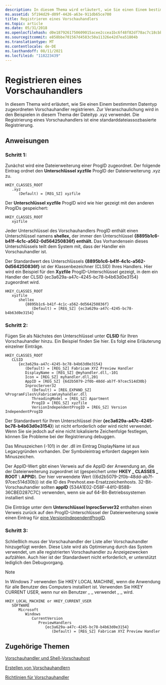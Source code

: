 ```yaml
---
description: In diesem Thema wird erläutert, wie Sie einen Einem bestimmten Datentyp zugeordneten Vorschauhandler registrieren.
ms.assetid: 5f194d29-d09f-4426-a63e-911db65ce700
title: Registrieren eines Vorschauhandlers
ms.topic: article
ms.date: 05/31/2018
ms.openlocfilehash: d0e1879261750609015acee2ccea1bc6f48f82df78ac7c18cbb2f46fa493c4e9
ms.sourcegitcommit: e858bbe701567d4583c50a11326e42d7ea51804b
ms.translationtype: MT
ms.contentlocale: de-DE
ms.lasthandoff: 08/11/2021
ms.locfileid: "118223439"
---
```

# <a name="how-to-register-a-preview-handler"></a>Registrieren eines Vorschauhandlers

In diesem Thema wird erläutert, wie Sie einen Einem bestimmten Datentyp zugeordneten Vorschauhandler registrieren. Zur Veranschaulichung wird in den Beispielen in diesem Thema der Dateityp .xyz verwendet. Die Registrierung eines Vorschauhandlers ist eine standarddateiassozbasierte Registrierung.

## <a name="instructions"></a>Anweisungen

### <a name="step-1"></a>Schritt 1:

Zunächst wird eine Dateierweiterung einer ProgID zugeordnet. Der folgende Eintrag ordnet den **Unterschlüssel xyzfile** ProgID der Dateierweiterung .xyz zu.

```
HKEY_CLASSES_ROOT
   .xyz
      (Default) = [REG_SZ] xyzfile
```

Der **Unterschlüssel xyzfile** ProgID wird wie hier gezeigt mit den anderen ProgIDs gespeichert:

```
HKEY_CLASSES_ROOT
   xyzfile
```

Jeder Unterschlüssel des Vorschauhandlers ProgID enthält einen Unterschlüssel namens **shellex,** der immer den Unterschlüssel  **{8895b1c6-b41f-4c1c-a562-0d564250836f} enthält.** Das Vorhandensein dieses Unterschlüssels teilt dem System mit, dass der Handler ein Vorschauhandler ist.

Der Standardwert des Unterschlüssels **{8895b1c6-b41f-4c1c-a562-0d564250836f}** ist der Klassenbezeichner (CLSID) Ihres Handlers. Hier wird ein Beispiel für den **Xyzfile** ProgID-Unterschlüssel gezeigt, in dem ein Handler der CLSID {ec3a629a-a47c-4245-bc78-b4b63d0e3154} zugeordnet wird.

```
HKEY_CLASSES_ROOT
   xyzfile
      shellex
         {8895b1c6-b41f-4c1c-a562-0d564250836f}
            (Default) = [REG_SZ] {ec3a629a-a47c-4245-bc78-b4b63d0e3154}
```

### <a name="step-2"></a>Schritt 2:

Fügen Sie als Nächstes den Unterschlüssel unter **CLSID** für Ihren Vorschauhandler hinzu. Ein Beispiel finden Sie hier. Es folgt eine Erläuterung einzelner Einträge.

```
HKEY_CLASSES_ROOT
   CLSID
      {ec3a629a-a47c-4245-bc78-b4b63d0e3154}
         (Default) = [REG_SZ] Fabricam XYZ Preview Handler
         DisplayName = [REG_SZ] @myhandler.dll,-101
         Icon = [REG_SZ] myhandler.dll,201
         AppID = [REG_SZ] {6d2b5079-2f0b-48dd-ab7f-97cec514d30b}
         InprocServer32
            (Default) = [REG_EXPAND_SZ] %ProgramFiles%\Fabricam\myhandler.dll
            ThreadingModel = [REG_SZ] Apartment
            ProgID = [REG_SZ] xyzfile
            VersionIndependentProgID = [REG_SZ] Version IndependentProgID
```

Der Standardwert für Ihren Unterschlüssel (hier **{ec3a629a-a47c-4245-bc78-b4b63d0e3154}**) ist nicht erforderlich oder wird nicht verwendet. Wenn Sie sie jedoch auf eine nicht lokalisierte Zeichenfolge festlegen, können Sie Probleme bei der Registrierung debuggen.

Das Minuszeichen (-101) in der .dll im Eintrag DisplayName ist aus Legacygründen vorhanden. Der Symboleintrag erfordert dagegen kein Minuszeichen.

Der AppID-Wert gibt einen Verweis auf die AppID der Anwendung an, die der Dateierweiterung zugeordnet ist (gespeichert unter **HKEY \_ CLASSES \_ ROOT** \\ **APPID**). Der hier verwendete Wert ({6d2b5079-2f0b-48dd-ab7f-97cec514d30b}) ist die ID des Prevhost.exe-Ersatzzeichenhosts. 32-Bit-Vorschauhandler sollten **appID** {534A1E02-D58F-44f0-B58B-36CBED287C7C} verwenden, wenn sie auf 64-Bit-Betriebssystemen installiert sind.

Die Einträge unter dem **Unterschlüssel InprocServer32** enthalten einen Verweis zurück auf den ProgID-Unterschlüssel der Dateierweiterung sowie einen Eintrag für [eine VersionIndependentProgID](../com/versionindependentprogid.md).

### <a name="step-3"></a>Schritt 3:

Schließlich muss der Vorschauhandler der Liste aller Vorschauhandler hinzugefügt werden. Diese Liste wird als Optimierung durch das System verwendet, um alle registrierten Vorschauhandler zu Anzeigezwecken aufzählen. Auch hier ist der Standardwert nicht erforderlich, er unterstützt lediglich den Debugvorgang.

> [!Note]  
> In Windows 7 verwenden Sie HKEY LOCAL MACHINE, wenn die Anwendung für alle Benutzer des Computers installiert ist. Verwenden Sie HKEY CURRENT USER, wenn nur ein Benutzer \_ \_ verwendet \_ \_ wird.

 

```
HKEY_LOCAL_MACHINE or HKEY_CURRENT_USER
   SOFTWARE
      Microsoft
         Windows
            CurrentVersion
               PreviewHandlers
                  {ec3a629a-a47c-4245-bc78-b4b63d0e3154}
                     (Default) = [REG_SZ] Fabricam XYZ Preview Handler
```

## <a name="related-topics"></a>Zugehörige Themen

<dl> <dt>

[Vorschauhandler und Shell-Vorschauhost](preview-handlers.md)
</dt> <dt>

[Erstellen von Vorschauhandlern](building-preview-handlers.md)
</dt> <dt>

[Richtlinien für Vorschauhandler](preview-handler-guidelines.md)
</dt> </dl>

 

 
